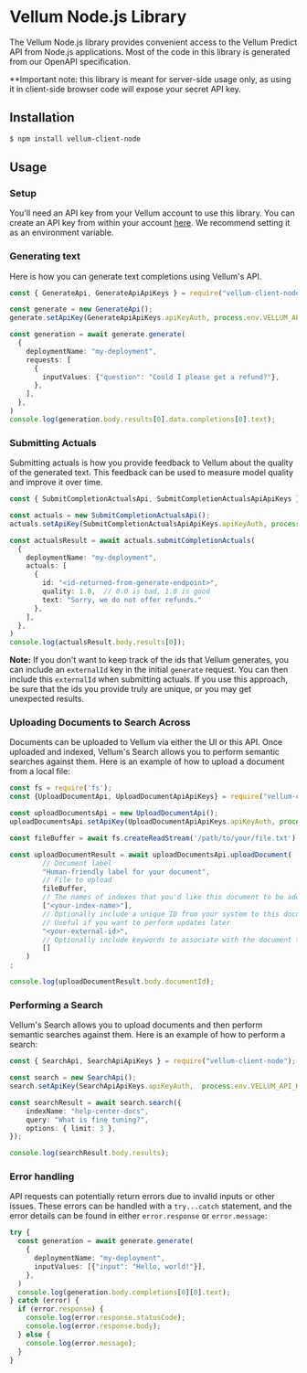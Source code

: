 # Vellum Node.js Library

The Vellum Node.js library provides convenient access to the Vellum Predict API from Node.js applications. Most of the code in this library is generated from our OpenAPI specification.

**Important note: this library is meant for server-side usage only, as using it in client-side browser code will expose your secret API key.

## Installation

```bash
$ npm install vellum-client-node
```

## Usage

### Setup
You'll need an API key from your Vellum account to use this library. You can create an API key from within your account [here](https://app.vellum.ai/api-keys). 
We recommend setting it as an environment variable.

### Generating text
Here is how you can generate text completions using Vellum's API.

```typescript
const { GenerateApi, GenerateApiApiKeys } = require("vellum-client-node");

const generate = new GenerateApi();
generate.setApiKey(GenerateApiApiKeys.apiKeyAuth, process.env.VELLUM_API_KEY);

const generation = await generate.generate(
  {
    deploymentName: "my-deployment",
    requests: [
      {
        inputValues: {"question": "Could I please get a refund?"},
      },
    ],
  },
)
console.log(generation.body.results[0].data.completions[0].text);
```

### Submitting Actuals
Submitting actuals is how you provide feedback to Vellum about the quality of the
generated text. This feedback can be used to measure model quality and improve it over time.

```typescript
const { SubmitCompletionActualsApi, SubmitCompletionActualsApiApiKeys } = require("vellum-client-node");

const actuals = new SubmitCompletionActualsApi();
actuals.setApiKey(SubmitCompletionActualsApiApiKeys.apiKeyAuth, process.env.VELLUM_API_KEY);

const actualsResult = await actuals.submitCompletionActuals(
  {
    deploymentName: "my-deployment",
    actuals: [
      {
        id: "<id-returned-from-generate-endpoint>",
        quality: 1.0,  // 0.0 is bad, 1.0 is good
        text: "Sorry, we do not offer refunds."
      },
    ],
  },
)
console.log(actualsResult.body.results[0]);
```
**Note:** If you don't want to keep track of the ids that Vellum generates, you can include an `externalId`
key in the initial `generate` request. You can then include this `externalId` when submitting actuals.
If you use this approach, be sure that the ids you provide truly are unique, or you may get unexpected
results.


### Uploading Documents to Search Across
Documents can be uploaded to Vellum via either the UI or this API. Once uploaded and indexed,
Vellum's Search allows you to perform semantic searches against them.
Here is an example of how to upload a document from a local file:

```typescript
const fs = require('fs');
const {UploadDocumentApi, UploadDocumentApiApiKeys} = require("vellum-client-node");

const uploadDocumentsApi = new UploadDocumentApi();
uploadDocumentsApi.setApiKey(UploadDocumentApiApiKeys.apiKeyAuth, process.env.VELLUM_API_KEY);

const fileBuffer = await fs.createReadStream('/path/to/your/file.txt')

const uploadDocumentResult = await uploadDocumentsApi.uploadDocument(
        // Document label
        "Human-friendly label for your document",
        // File to upload
        fileBuffer,
        // The names of indexes that you'd like this document to be added to
        ["<your-index-name>"],
        // Optionally include a unique ID from your system to this document later
        // Useful if you want to perform updates later
        "<your-external-id>",
        // Optionally include keywords to associate with the document that can be used in hybrid search
        []
    )
;

console.log(uploadDocumentResult.body.documentId);
```


### Performing a Search
Vellum's Search allows you to upload documents and then perform semantic searches against them.
Here is an example of how to perform a search:

```typescript
const { SearchApi, SearchApiApiKeys } = require("vellum-client-node");

const search = new SearchApi();
search.setApiKey(SearchApiApiKeys.apiKeyAuth,  process.env.VELLUM_API_KEY);

const searchResult = await search.search({
    indexName: "help-center-docs",
    query: "What is fine tuning?",
    options: { limit: 3 },
});

console.log(searchResult.body.results);
```


### Error handling

API requests can potentially return errors due to invalid inputs or other issues. These errors can be handled with a `try...catch` statement, and the error details can be found in either `error.response` or `error.message`:

```typescript
try {
  const generation = await generate.generate(
    {
      deploymentName: "my-deployment",
      inputValues: [{"input": "Hello, world!"}],
    },
  )
  console.log(generation.body.completions[0][0].text);
} catch (error) {
  if (error.response) {
    console.log(error.response.statusCode);
    console.log(error.response.body);
  } else {
    console.log(error.message);
  }
}
```
